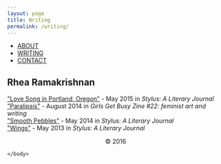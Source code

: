 ```yaml
---
layout: page
title: Writing
permalink: /writing/
---
```


<html>

<ul>
  <li><a class="active" href="http://rhearamakrishnan.com">ABOUT</a></li>
  <li><a href="http://rhearamakrishnan.com/writing">WRITING</a></li>
  <li><a href="http://rhearamakrishnan.com/contact">CONTACT</a></li>
</ul>

  <body>
  
<section>
  
<h1>Rhea Ramakrishnan</h1>

<p>

<a href="http://www.styluslit.org/issues/stylus2015.pdf#page=53">"Love Song in Portland, Oregon"</a> - May 2015 in <i>Stylus: A Literary Journal</i><br>
<a href="https://issuu.com/ggbzine/docs/ggb_22#page=17">"Paralipsis"</a> - August 2014 in <i>Girls Get Busy Zine #22: feminist art and writing</i><br>
<a href="http://www.styluslit.org/issues/stylus2014.pdf#page=13">"Smooth Pebbles"</a> - May 2014 in <i>Stylus: A Literary Journal</i><br>
<a href="http://www.styluslit.org/issues/stylus2013.pdf#page=35">"Wings"</a> - May 2013 in <i>Stylus: A Literary Journal</i>

</p>

</section>

<div class="wrapper">
    <div id="footer">
        <center>&copy; 2016</center>
    </div>
</div>

    </body>
    
</html>
